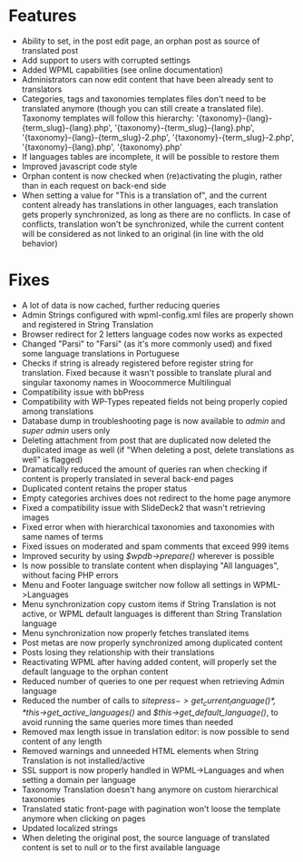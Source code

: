 # Features
* Ability to set, in the post edit page, an orphan post as source of translated post
* Add support to users with corrupted settings
* Added WPML capabilities (see online documentation)
* Administrators can now edit content that have been already sent to translators
* Categories, tags and taxonomies templates files don't need to be translated anymore (though you can still create a translated file). Taxonomy templates will follow this hierarchy: '{taxonomy}-{lang}-{term_slug}-{lang}.php', '{taxonomy}-{term_slug}-{lang}.php', '{taxonomy}-{lang}-{term_slug}-2.php', '{taxonomy}-{term_slug}-2.php', '{taxonomy}-{lang}.php', '{taxonomy}.php'
* If languages tables are incomplete, it will be possible to restore them
* Improved javascript code style
* Orphan content is now checked when (re)activating the plugin, rather than in each request on back-end side
* When setting a value for "This is a translation of", and the current content already has translations in other languages, each translation gets properly synchronized, as long as there are no conflicts. In case of conflicts, translation won't be synchronized, while the current content will be considered as not linked to an original (in line with the old behavior)

# Fixes
* A lot of data is now cached, further reducing queries
* Admin Strings configured with wpml-config.xml files are properly shown and registered in String Translation
* Browser redirect for 2 letters language codes now works as expected
* Changed "Parsi" to "Farsi" (as it's more commonly used) and fixed some language translations in Portuguese
* Checks if string is already registered before register string for translation. Fixed because it wasn't possible to translate plural and singular taxonomy names in Woocommerce Multilingual
* Compatibility issue with bbPress
* Compatibility with WP-Types repeated fields not being properly copied among translations
* Database dump in troubleshooting page is now available to *admin* and *super admin* users only
* Deleting attachment from post that are duplicated now deleted the duplicated image as well (if "When deleting a post, delete translations as well" is flagged)
* Dramatically reduced the amount of queries ran when checking if content is properly translated in several back-end pages
* Duplicated content retains the proper status
* Empty categories archives does not redirect to the home page anymore
* Fixed a compatibility issue with SlideDeck2 that wasn't retrieving images
* Fixed error when with hierarchical taxonomies and taxonomies with same names of terms
* Fixed issues on moderated and spam comments that exceed 999 items
* Improved security by using *$wpdb->prepare()* wherever is possible
* Is now possible to translate content when displaying "All languages", without facing PHP errors
* Menu and Footer language switcher now follow all settings in WPML->Languages
* Menu synchronization copy custom items if String Translation is not active, or WPML default languages is different than String Translation language
* Menu synchronization now properly fetches translated items
* Post metas are now properly synchronized among duplicated content
* Posts losing they relationship with their translations
* Reactivating WPML after having added content, will properly set the default language to the orphan content
* Reduced number of queries to one per request when retrieving Admin language
* Reduced the number of calls to *$sitepress->get_current_language()*, *$this->get_active_languages()* and *$this->get_default_language()*, to avoid running the same queries more times than needed
* Removed max length issue in translation editor: is now possible to send content of any length
* Removed warnings and unneeded HTML elements when String Translation is not installed/active
* SSL support is now properly handled in WPML->Languages and when setting a domain per language
* Taxonomy Translation doesn't hang anymore on custom hierarchical taxonomies
* Translated static front-page with pagination won't loose the template anymore when clicking on pages
* Updated localized strings
* When deleting the original post, the source language of translated content is set to null or to the first available language
